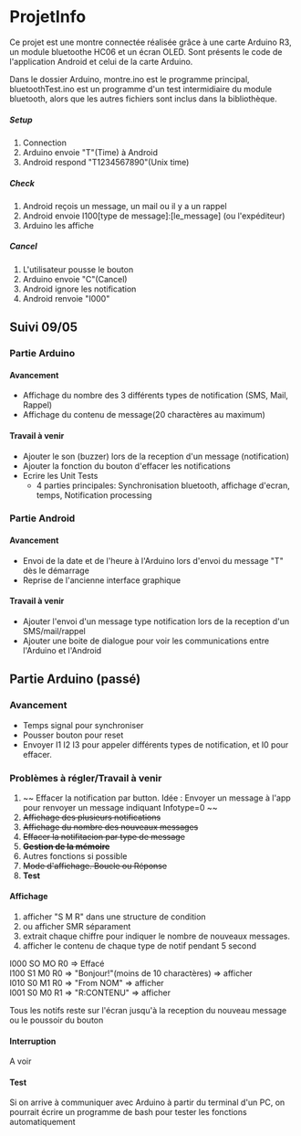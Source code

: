 # ProjetInfo
Ce projet est une montre connectée réalisée grâce à une carte Arduino R3, un module bluetoothe HC06 et un écran OLED.
Sont présents le code de l'application Android et celui de la carte Arduino.

Dans le dossier Arduino, montre.ino est le programme principal, bluetoothTest.ino est un programme d'un test intermidiaire du module bluetooth, alors que les autres fichiers sont inclus dans la bibliothèque. 

##### Setup
1. Connection
2. Arduino envoie "T"(Time) à Android
3. Android respond "T1234567890"(Unix time)

##### Check
1. Android reçois un message, un mail ou il y a un rappel
2. Android envoie I100[type de message]:[le_message] (ou l'expéditeur)
3. Arduino les affiche

##### Cancel
1. L'utilisateur pousse le bouton
2. Arduino envoie "C"(Cancel)
3. Android ignore les notification
4. Android renvoie "I000"

## Suivi 09/05
### Partie Arduino
#### Avancement
- Affichage du nombre des 3 différents types de notification (SMS, Mail, Rappel)
- Affichage du contenu de message(20 charactères au maximum)

#### Travail à venir
- Ajouter le son (buzzer) lors de la reception d'un message (notification)
- Ajouter la fonction du bouton d'effacer les notifications
- Ecrire les Unit Tests 
    - 4 parties principales: Synchronisation bluetooth, affichage d'ecran, temps, Notification processing 

### Partie Android
#### Avancement
- Envoi de la date et de l'heure à l'Arduino lors d'envoi du message "T" dès le démarrage
- Reprise de l'ancienne interface graphique
#### Travail à venir
- Ajouter l'envoi d'un message type notification lors de la reception d'un SMS/mail/rappel
- Ajouter une boite de dialogue pour voir les communications entre l'Arduino et l'Android



## Partie Arduino (passé)

### Avancement
- Temps signal pour synchroniser
- Pousser bouton pour reset
- Envoyer I1 I2 I3 pour appeler différents types de notification, et I0 pour effacer.

### Problèmes à régler/Travail à venir
1. ~~ Effacer la notification par button. Idée : Envoyer un message à l'app pour renvoyer un message indiquant Infotype=0 ~~
2. ~~Affichage des plusieurs notifications~~
3. ~~Affichage du nombre des nouveaux messages~~
4. ~~Effacer la notifitacion par type de message~~
5. ~~__Gestion de la mémoire__~~
6. Autres fonctions si possible
7. ~~Mode d'affichage. Boucle ou Réponse~~
8. __Test__


#### Affichage
1. afficher "S M R" dans une structure de condition
2. ou afficher SMR séparament
3. extrait chaque chiffre pour indiquer le nombre de nouveaux messages.
4. afficher le contenu de chaque type de notif pendant 5 second  

I000 SO MO R0 => Effacé  
I100 S1 M0 R0 => "Bonjour!"(moins de 10 charactères) => afficher  
I010 S0 M1 R0 => "From NOM" => afficher  
I001 S0 M0 R1 => "R:CONTENU" => afficher  

Tous les notifs reste sur l'écran jusqu'à la reception du nouveau message ou le poussoir du bouton  

#### Interruption
A voir

#### Test
Si on arrive à communiquer avec Arduino à partir du terminal d'un PC, on pourrait écrire un programme de bash pour tester les fonctions automatiquement
